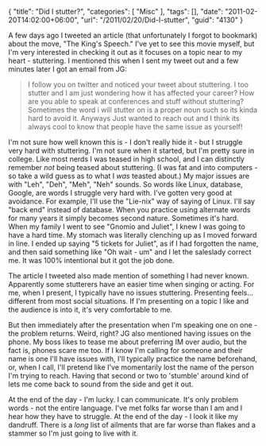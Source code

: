 {
	"title": "Did I stutter?",
	"categories": [
		"Misc"
	],
	"tags": [],
	"date": "2011-02-20T14:02:00+06:00",
	"url": "/2011/02/20/Did-I-stutter",
	"guid": "4130"
}

A few days ago I tweeted an article (that unfortunately I forgot to bookmark) about the move, "The King's Speech." I've yet to see this movie myself, but I'm very interested in checking it out as it focuses on a topic near to my heart - stuttering. I mentioned this when I sent my tweet out and a few minutes later I got an email from JG:

<blockquote>
I follow you on twitter and noticed your tweet about stuttering.  I too stutter and I am just wondering how it has affected your career?  How are you able to speak at conferences and stuff without stuttering?  Sometimes the word i will stutter on is a proper noun such so its kinda hard to avoid it.  Anyways Just wanted to reach out and I think its always cool to know that people have the same issue as yourself!
</blockquote>

I'm not sure how well known this is - I don't really hide it - but I struggle very hard with stuttering. I'm not sure when it started, but I'm pretty sure in college. Like most nerds I was teased in high school, and I can distinctly remember <i>not</i> being teased about stuttering. (I was fat and into computers - so take a wild guess as to what I <i>was</i> teasted about.) My major issues are with "Leh", "Deh", "Meh", "Neh" sounds. So words like Linux, database, Google, are words I struggle very hard with. I've gotten very good at avoidance. For example, I'll use the "Lie-nix" way of saying of Linux. I'll say "back end" instead of database. When you practice using alternate words for many years it simply becomes second nature. Sometimes it's hard. When my family I went to see "Gnomio and Juliet", I knew I was going to have a hard time. My stomach was literally clenching up as I moved forward in line. I ended up saying "5 tickets for Juliet", as if I had forgotten the name, and then said something like "Oh wait - um" and I let the saleslady correct me. It was 100% intentional but it got the job done. 

The article I tweeted also made mention of something I had never known. Apparently some stutterers have an easier time when singing or acting. For me, when I present, I typically have no issues stuttering. Presenting feels... different from most social situations. If I'm presenting on a topic I like and the audience is into it, it's very comfortable to me. 

But then immediately after the presentation when I'm speaking one on one - the problem returns. Weird, right? JG also mentioned having issues on the phone. My boss likes to tease me about preferring IM over audio, but the fact is, phones scare me too. If I know I'm calling for someone and their name is one I'll have issues with, I'll typically practice the name beforehand, or, when I call, I'll pretend like I've momentarily lost the name of the person I'm trying to reach. Having that second or two to 'stumble' around kind of lets me come back to sound from the side and get it out. 

At the end of the day - I'm lucky. I can communicate. It's only problem words - not the entire language. I've met folks far worse than I am and I hear how they have to struggle. At the end of the day - I look it like my dandruff. There is a <i>long</i> list of ailments that are far worse than flakes and a stammer so I'm just going to live with it.